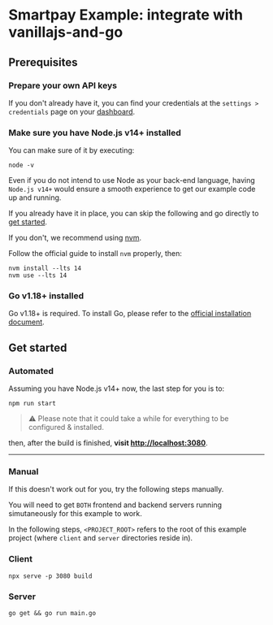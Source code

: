 # Smartpay Example: integrate with vanillajs-and-go

## Prerequisites

### Prepare your own API keys

If you don't already have it, you can find your credentials at the `settings > credentials` page on your [dashboard](https://dashboard.smartpay.co/settings/credentials).

### Make sure you have Node.js v14+ installed

You can make sure of it by executing:

```shell
node -v
```

Even if you do not intend to use Node as your back-end language, having `Node.js v14+` would ensure a smooth experience to get our example code up and running.

If you already have it in place, you can skip the following and go directly to [get started](#get-started).

If you don't, we recommend using [nvm](https://github.com/nvm-sh/nvm).

Follow the official guide to install `nvm` properly, then:

```shell
nvm install --lts 14
nvm use --lts 14
```
### Go v1.18+ installed

Go v1.18+ is required. To install Go, please refer to the [official installation document](https://go.dev/doc/install).
## Get started

### Automated

Assuming you have Node.js v14+ now, the last step for you is to:

```shell
npm run start
```

> :warning: Please note that it could take a while for everything to be configured & installed.

then, after the build is finished, **visit [http://localhost:3080](http://localhost:3080)**.

---

### Manual

If this doesn't work out for you, try the following steps manually.

You will need to get `BOTH` frontend and backend servers running simutaneously for this example to work.

In the following steps, `<PROJECT_ROOT>` refers to the root of this example project (where `client` and `server` directories reside in).

### Client

```shell
npx serve -p 3080 build
```

### Server

```shell
go get && go run main.go
```
